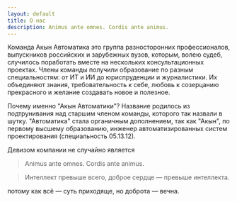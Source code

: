 ```yaml
---
layout: default
title: О нас
description: Animus ante omnes. Cordis ante animus.
---
```


Команда Акын Автоматика это группа разносторонних профессионалов, выпускников российских и зарубежных вузов, которым, волею судеб, случилось поработать вместе на нескольких консультационных проектах. Члены команды получили образование по разным специальностям: от ИТ и ИИ до юриспруденции и журналистики. Их объединяют знания, требовательность к себе, любовь к созерцанию прекрасного и желание создавать новое и полезное.

Почему именно "Акын Автоматики"? Название родилось из подтрунивания над старшим членом команды, которого так назвали в шутку. "Автоматика" стала органичным дополнением, так как "Акын", по первому высшему образованию, инженер автоматизированных систем проектирования (специальность 05.13.12).

Девизом компании не случайно является 

> Animus ante omnes. Cordis ante animus.

> Интеллект превыше всего, доброе сердце — превыше интеллекта.

потому как всё — суть приходяще, но доброта — вечна.
